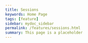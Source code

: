 ```yaml
---
title: Sessions
keywords: Home Page
tags: [feature]
sidebar: mydoc_sidebar
permalink: /features/sessions.html
summary: This page is a placeholder  
---
```


